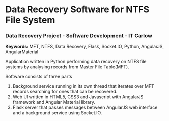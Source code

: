# Data Recovery Software for NTFS File System
### Data Recovery Project - Software Development - IT Carlow

**Keywords:** MFT, NTFS, Data Recovery, Flask, Socket.IO, Python, AngularJS, AngularMaterial

Application written in Python performing data recovery on NTFS file systems by analysing records from Master File Table(MFT).

Software consists of three parts

1. Background service running in its own thread that iterates over MFT records searching for ones that can be recovered.
2. Web UI written in HTML5, CSS3 and Javascript with AngularJS framework and Angular Material library.
3. Flask server that passes messages between AngularJS web interface and a background service using Socket.IO.
